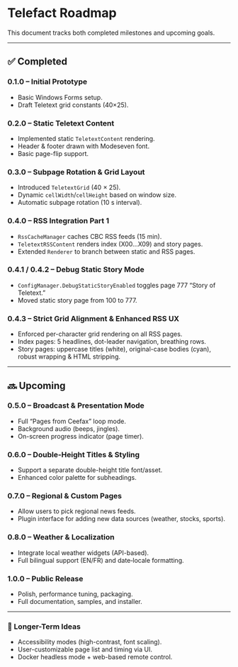 ﻿<!-- ROADMAP.md -->
# Telefact Roadmap

This document tracks both completed milestones and upcoming goals.

---

## ✅ Completed

### 0.1.0 – Initial Prototype
- Basic Windows Forms setup.
- Draft Teletext grid constants (40×25).

### 0.2.0 – Static Teletext Content
- Implemented static `TeletextContent` rendering.
- Header & footer drawn with Modeseven font.
- Basic page-flip support.

### 0.3.0 – Subpage Rotation & Grid Layout
- Introduced `TeletextGrid` (40 × 25).
- Dynamic `cellWidth`/`cellHeight` based on window size.
- Automatic subpage rotation (10 s interval).

### 0.4.0 – RSS Integration Part 1
- `RssCacheManager` caches CBC RSS feeds (15 min).
- `TeletextRSSContent` renders index (X00…X09) and story pages.
- Extended `Renderer` to branch between static and RSS pages.

### 0.4.1 / 0.4.2 – Debug Static Story Mode
- `ConfigManager.DebugStaticStoryEnabled` toggles page 777 “Story of Teletext.”
- Moved static story page from 100 to 777.

### 0.4.3 – Strict Grid Alignment & Enhanced RSS UX
- Enforced per-character grid rendering on all RSS pages.
- Index pages: 5 headlines, dot-leader navigation, breathing rows.
- Story pages: uppercase titles (white), original-case bodies (cyan), robust wrapping & HTML stripping.

---

## 🔜 Upcoming

### 0.5.0 – Broadcast & Presentation Mode
- Full “Pages from Ceefax” loop mode.
- Background audio (beeps, jingles).
- On-screen progress indicator (page timer).

### 0.6.0 – Double-Height Titles & Styling
- Support a separate double-height title font/asset.
- Enhanced color palette for subheadings.

### 0.7.0 – Regional & Custom Pages
- Allow users to pick regional news feeds.
- Plugin interface for adding new data sources (weather, stocks, sports).

### 0.8.0 – Weather & Localization
- Integrate local weather widgets (API-based).
- Full bilingual support (EN/FR) and date‐locale formatting.

### 1.0.0 – Public Release
- Polish, performance tuning, packaging.
- Full documentation, samples, and installer.

---

### 📌 Longer-Term Ideas
- Accessibility modes (high-contrast, font scaling).
- User-customizable page list and timing via UI.
- Docker headless mode + web-based remote control.


